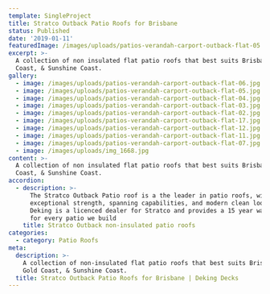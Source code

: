 ```yaml
---
template: SingleProject
title: Stratco Outback Patio Roofs for Brisbane
status: Published
date: '2019-01-11'
featuredImage: /images/uploads/patios-verandah-carport-outback-flat-05.jpg
excerpt: >-
  A collection of non insulated flat patio roofs that best suits Brisbane, Gold
  Coast, & Sunshine Coast.
gallery:
  - image: /images/uploads/patios-verandah-carport-outback-flat-06.jpg
  - image: /images/uploads/patios-verandah-carport-outback-flat-05.jpg
  - image: /images/uploads/patios-verandah-carport-outback-flat-04.jpg
  - image: /images/uploads/patios-verandah-carport-outback-flat-03.jpg
  - image: /images/uploads/patios-verandah-carport-outback-flat-02.jpg
  - image: /images/uploads/patios-verandah-carport-outback-flat-17.jpg
  - image: /images/uploads/patios-verandah-carport-outback-flat-12.jpg
  - image: /images/uploads/patios-verandah-carport-outback-flat-11.jpg
  - image: /images/uploads/patios-verandah-carport-outback-flat-07.jpg
  - image: /images/uploads/img_1668.jpg
content: >-
  A collection of non insulated flat patio roofs that best suits Brisbane, Gold
  Coast, & Sunshine Coast.
accordion:
  - description: >-
      The Stratco Outback Patio roof is a the leader in patio roofs, with its
      exceptional strength, spanning capabilities, and modern clean looks.
      Deking is a licenced dealer for Stratco and provides a 15 year warranty
      for every patio we build
    title: Stratco Outback non-insulated patio roofs
categories:
  - category: Patio Roofs
meta:
  description: >-
    A collection of non-insulated flat patio roofs that best suits Brisbane,
    Gold Coast, & Sunshine Coast.
  title: Stratco Outback Patio Roofs for Brisbane | Deking Decks
---
```


